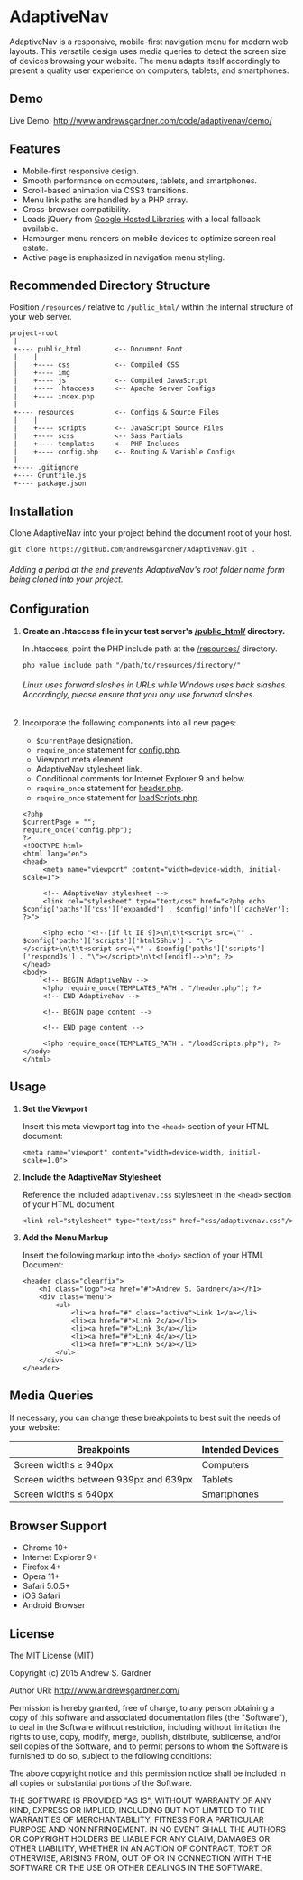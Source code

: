 # AdaptiveNav
AdaptiveNav is a responsive, mobile-first navigation menu for modern web layouts. This versatile design uses media queries to detect the screen size of devices browsing your website. The menu adapts itself accordingly to present a quality user experience on computers, tablets, and smartphones.

## Demo
Live Demo: http://www.andrewsgardner.com/code/adaptivenav/demo/

## Features
* Mobile-first responsive design.
* Smooth performance on computers, tablets, and smartphones.
* Scroll-based animation via CSS3 transitions.
* Menu link paths are handled by a PHP array.
* Cross-browser compatibility.
* Loads jQuery from [Google Hosted Libraries](https://developers.google.com/speed/libraries/#jquery) with a local fallback available.
* Hamburger menu renders on mobile devices to optimize screen real estate.
* Active page is emphasized in navigation menu styling.

## Recommended Directory Structure

Position ```/resources/``` relative to ```/public_html/``` within the internal structure of your web server.

```
project-root
 |
 +---- public_html        <-- Document Root
 |    |
 |    +---- css           <-- Compiled CSS
 |    +---- img
 |    +---- js            <-- Compiled JavaScript
 |    +---- .htaccess     <-- Apache Server Configs
 |    +---- index.php
 |
 +---- resources          <-- Configs & Source Files
 |    |
 |    +---- scripts       <-- JavaScript Source Files
 |    +---- scss          <-- Sass Partials
 |    +---- templates     <-- PHP Includes
 |    +---- config.php    <-- Routing & Variable Configs
 |
 +---- .gitignore
 +---- Gruntfile.js
 +---- package.json
```

## Installation

Clone AdaptiveNav into your project behind the document root of your host.

```
git clone https://github.com/andrewsgardner/AdaptiveNav.git .
```

###### Adding a period at the end prevents AdaptiveNav's root folder name form being cloned into your project.

## Configuration

1. **Create an .htaccess file in your test server's [/public_html/](https://github.com/andrewsgardner/AdaptiveNav/tree/master/public_html) directory.**

   In .htaccess, point the PHP include path at the [/resources/](https://github.com/andrewsgardner/AdaptiveNav/tree/master/resources) directory.
   
   ```
   php_value include_path "/path/to/resources/directory/"
   ```

   ###### Linux uses forward slashes in URLs while Windows uses back slashes. Accordingly, please ensure that you only use forward slashes.

2. Incorporate the following components into all new pages:
   
   * ```$currentPage``` designation.
   * ```require_once``` statement for [config.php](https://github.com/andrewsgardner/AdaptiveNav/blob/master/resources/config.php).
   * Viewport meta element.
   * AdaptiveNav stylesheet link.
   * Conditional comments for Internet Explorer 9 and below.
   * ```require_once``` statement for [header.php](https://github.com/andrewsgardner/AdaptiveNav/blob/master/resources/templates/header.php).
   * ```require_once``` statement for [loadScripts.php](https://github.com/andrewsgardner/AdaptiveNav/blob/master/resources/templates/loadScripts.php).
   
   ```
   <?php 
   $currentPage = "";
   require_once("config.php"); 
   ?>
   <!DOCTYPE html>
   <html lang="en">
   <head>
        <meta name="viewport" content="width=device-width, initial-scale=1">
        
        <!-- AdaptiveNav stylesheet -->
        <link rel="stylesheet" type="text/css" href="<?php echo $config['paths']['css']['expanded'] . $config['info']['cacheVer']; ?>">
        
        <?php echo "<!--[if lt IE 9]>\n\t\t<script src=\"" . $config['paths']['scripts']['html5Shiv'] . "\"></script>\n\t\t<script src=\"" . $config['paths']['scripts']['respondJs'] . "\"></script>\n\t<![endif]-->\n"; ?>
   </head>
   <body>
        <!-- BEGIN AdaptiveNav -->
        <?php require_once(TEMPLATES_PATH . "/header.php"); ?>
        <!-- END AdaptiveNav -->
        
        <!-- BEGIN page content -->
        
        <!-- END page content -->
        
        <?php require_once(TEMPLATES_PATH . "/loadScripts.php"); ?>
   </body>
   </html>
   ```

## Usage
1. **Set the Viewport**

   Insert this meta viewport tag into the ```<head>``` section of your HTML document:

   ```<meta name="viewport" content="width=device-width, initial-scale=1.0">```

2. **Include the AdaptiveNav Stylesheet**

   Reference the included ```adaptivenav.css``` stylesheet in the ```<head>``` section of your HTML document.
   
   ```<link rel="stylesheet" type="text/css" href="css/adaptivenav.css"/>```

3. **Add the Menu Markup**

   Insert the following markup into the ```<body>``` section of your HTML Document:

   ```   
   <header class="clearfix">
	   <h1 class="logo"><a href="#">Andrew S. Gardner</a></h1>
	   <div class="menu">
		   <ul>
			   <li><a href="#" class="active">Link 1</a></li>
			   <li><a href="#">Link 2</a></li>
			   <li><a href="#">Link 3</a></li>
			   <li><a href="#">Link 4</a></li>
			   <li><a href="#">Link 5</a></li>
		   </ul>
	   </div>
   </header>
   ```
## Media Queries
If necessary, you can change these breakpoints to best suit the needs of your website:

   Breakpoints | Intended Devices
   ----------- | -------------
   Screen widths &#8805; 940px | Computers
   Screen widths between 939px and 639px | Tablets
   Screen widths &#8804; 640px | Smartphones

## Browser Support
* Chrome 10+
* Internet Explorer 9+
* Firefox 4+
* Opera 11+
* Safari 5.0.5+
* iOS Safari
* Android Browser

## License
The MIT License (MIT)

Copyright (c) 2015 Andrew S. Gardner

Author URI: http://www.andrewsgardner.com/

Permission is hereby granted, free of charge, to any person obtaining a copy
of this software and associated documentation files (the "Software"), to deal
in the Software without restriction, including without limitation the rights
to use, copy, modify, merge, publish, distribute, sublicense, and/or sell
copies of the Software, and to permit persons to whom the Software is
furnished to do so, subject to the following conditions:

The above copyright notice and this permission notice shall be included in
all copies or substantial portions of the Software.

THE SOFTWARE IS PROVIDED "AS IS", WITHOUT WARRANTY OF ANY KIND, EXPRESS OR
IMPLIED, INCLUDING BUT NOT LIMITED TO THE WARRANTIES OF MERCHANTABILITY,
FITNESS FOR A PARTICULAR PURPOSE AND NONINFRINGEMENT. IN NO EVENT SHALL THE
AUTHORS OR COPYRIGHT HOLDERS BE LIABLE FOR ANY CLAIM, DAMAGES OR OTHER
LIABILITY, WHETHER IN AN ACTION OF CONTRACT, TORT OR OTHERWISE, ARISING FROM,
OUT OF OR IN CONNECTION WITH THE SOFTWARE OR THE USE OR OTHER DEALINGS IN
THE SOFTWARE.

